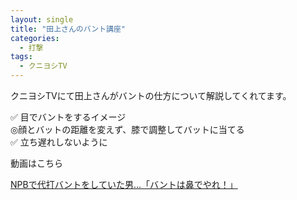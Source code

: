 ```yaml
---
layout: single
title: "田上さんのバント講座"
categories:
  - 打撃
tags:
  - クニヨシTV
---
```


クニヨシTVにて田上さんがバントの仕方について解説してくれてます。

✅ 目でバントをするイメージ  
◎顔とバットの距離を変えず、膝で調整してバットに当てる  
✅ 立ち遅れしないように  


動画はこちら
<!--<iframe width="560" height="315" src="https://www.youtube.com/embed/osvBHWD6Wh8" frameborder="0" allow="accelerometer; autoplay; encrypted-media; gyroscope; picture-in-picture" allowfullscreen></iframe>-->

[NPBで代打バントをしていた男...「バントは鼻でやれ！」](https://youtu.be/osvBHWD6Wh8)
